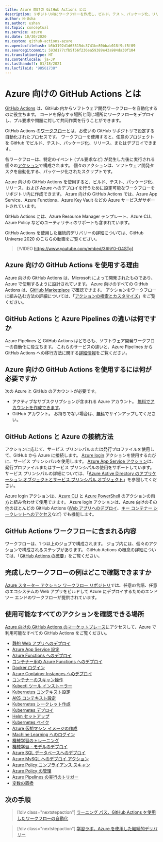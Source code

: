 ```yaml
---
title: Azure 向けの GitHub Actions とは
description: リポジトリ内にワークフローを作成し、ビルド、テスト、パッケージ化、リリース、および Azure へのデプロイを行います。
author: N-Usha
ms.author: ushan
ms.topic: conceptual
ms.service: azure
ms.date: 10/30/2020
ms.custom: github-actions-azure
ms.openlocfilehash: b5b3192d1d65515dc3741be80bbab018f9cf5f09
ms.sourcegitcommit: 593d177cfb5f56f236ea59389e43a984da30f104
ms.translationtype: HT
ms.contentlocale: ja-JP
ms.lasthandoff: 01/18/2021
ms.locfileid: "98561738"
---
```

# <a name="what-is-github-actions-for-azure"></a>Azure 向けの GitHub Actions とは

[GitHub Actions](https://help.github.com/articles/about-github-actions) は、GitHub 内からソフトウェア開発ワークフローを自動化するのに役立ちます。 コードを保存する場所と同じ場所にワークフローをデプロイし、プル要求や問題に対して共同作業を行うことができます。

GitHub Actions の[ワークフロー](https://help.github.com/articles/about-github-actions#workflow)とは、お使いの GitHub リポジトリで設定する自動化されたプロセスです。 ワークフローを使用すると、任意のプロジェクトを GitHub でビルド、テスト、パッケージ化、リリース、またはデプロイできます。

各ワークフローは、特定のイベント (プル要求など) が発生した後に実行される個々の[アクション](https://docs.github.com/en/free-pro-team@latest/actions/learn-github-actions/introduction-to-github-actions)で構成されます。  個々のアクションは、ソフトウェア開発タスクを自動化する、パッケージ化されたスクリプトです。

Azure 向けの GitHub Actions を使用すると、ビルド、テスト、パッケージ化、リリース、および Azure へのデプロイを行うために設定可能なワークフローをリポジトリ内に作成できます。 Azure 向けの GitHub Actions では、Azure App Service、Azure Functions、Azure Key Vault などの Azure サービスがサポートされています。

GitHub Actions には、Azure Resource Manager テンプレート、Azure CLI、Azure Policy などのユーティリティのサポートも含まれています。

GitHub Actions を使用した継続的デリバリーの詳細については、GitHub Universe 2020 のこちらの動画をご覧ください。  

> [!VIDEO https://www.youtube.com/embed/36hY0-O4STg]

## <a name="why-should-i-use-github-actions-for-azure"></a>Azure 向けの GitHub Actions を使用する理由

Azure 向けの GitHub Actions は、Microsoft によって開発されたものであり、Azure で使用するように設計されています。 Azure 向けのすべての GitHub Actions は、[GitHub Marketplace](https://github.com/marketplace?query=Azure&type=actions) で確認できます。 アクションをワークフローに組み込む方法の詳細については、「[アクションの検索とカスタマイズ](https://docs.github.com/en/free-pro-team@latest/actions/learn-github-actions/finding-and-customizing-actions)」をご覧ください。

## <a name="what-is-the-difference-between-github-actions-and-azure-pipelines"></a>GitHub Actions と Azure Pipelines の違いは何ですか

Azure Pipelines と GitHub Actions はどちらも、ソフトウェア開発ワークフローの自動化に役立ちます。 これらのサービスの違いと、Azure Pipelines から GitHub Actions への移行方法に関する[詳細情報](https://docs.github.com/en/free-pro-team@latest/actions/learn-github-actions/migrating-from-azure-pipelines-to-github-actions)をご覧ください。

## <a name="what-do-i-need-to-use-github-actions-for-azure"></a>Azure 向けの GitHub Actions を使用するには何が必要ですか

次の Azure と GitHub のアカウントが必要です。

* アクティブなサブスクリプションが含まれる Azure アカウント。 [無料でアカウントを作成できます](https://azure.microsoft.com/free/?WT.mc_id=A261C142F)。
* GitHub アカウント。 お持ちでない場合は、[無料](https://github.com/join)でサインアップしてください。  

## <a name="how-do-i-connect-github-actions-and-azure"></a>GitHub Actions と Azure の接続方法

アクションに応じて、サービス プリンシパルまたは発行プロファイルを使用して、GitHub から Azure に接続します。 [Azure login](https://github.com/marketplace/actions/azure-login) アクションを使用するたびに、サービス プリンシパルを使用します。 [Azure App Service アクション](https://github.com/marketplace/actions/azure-webapp)は、発行プロファイルまたはサービス プリンシパルの使用をサポートしています。 サービス プリンシパルの詳細については、「[Azure Active Directory のアプリケーション オブジェクトとサービス プリンシパル オブジェクト](/azure/active-directory/develop/app-objects-and-service-principals#service-principal-object)」を参照してください。  

Azure login アクションは、[Azure CLI](https://github.com/marketplace/actions/azure-cli-action) と [Azure PowerShell](https://github.com/marketplace/actions/azure-powershell-action) のアクションの両方と組み合わせて使用できます。 Azure login アクションは、Azure 向けのその他のほとんどの GitHub Actions ([Web アプリへのデプロイ](https://github.com/marketplace/actions/azure-webapp)、[キー コンテナー シークレットへのアクセス](https://github.com/marketplace/actions/azure-key-vault-get-secrets)など) でも機能します。

## <a name="what-is-included-in-a-github-actions-workflow"></a>GitHub Actions ワークフローに含まれる内容

ワークフローは、1 つ以上のジョブで構成されます。 ジョブ内には、個々のアクションで構成されるステップがあります。 GitHub Actions の概念の詳細については、「[GitHub Actions の概要](https://docs.github.com/en/free-pro-team@latest/actions/learn-github-actions/introduction-to-github-actions)」をご覧ください。  

## <a name="where-can-i-see-complete-workflow-examples"></a>完成したワークフローの例はどこで確認できますか

[Azure スターター アクション ワークフロー リポジトリ](https://github.com/Azure/actions-workflow-samples)では、任意の言語、任意のエコシステムの Web アプリをビルドして Azure にデプロイするためのエンド ツー エンドのワークフローが提供されています。

## <a name="where-can-i-see-all-the-available-actions"></a>使用可能なすべてのアクションを確認できる場所

[Azure 向けの GitHub Actions のマーケットプレース](https://github.com/marketplace?query=Azure&type=actions)にアクセスして、Azure で利用可能なすべての GitHub Actions をご覧ください。

* [静的 Web アプリへのデプロイ](/azure/static-web-apps/getting-started?tabs=angular)
* [Azure App Service 設定](https://github.com/Azure/appservice-settings)  
* [Azure Functions へのデプロイ](https://github.com/Azure/functions-action)  
* [コンテナー用の Azure Functions へのデプロイ](https://github.com/Azure/webapps-container-deploy)  
* [Docker ログイン](https://github.com/Azure/docker-login)  
* [Azure Container Instances へのデプロイ](https://github.com/Azure/aci-deploy)
* [コンテナーのスキャン操作](https://github.com/Azure/container-scan)
* [Kubectl ツール インストーラー](https://github.com/Azure/setup-kubectl)  
* [Kubernetes コンテキスト設定](https://github.com/Azure/k8s-set-context)  
* [AKS コンテキスト設定](https://github.com/Azure/aks-set-context)  
* [Kubernetes シークレット作成](https://github.com/Azure/k8s-create-secret)  
* [Kubernetes デプロイ](https://github.com/Azure/k8s-deploy)  
* [Helm セットアップ](https://github.com/Azure/setup-helm)  
* [Kubernetes ベイク](https://github.com/Azure/k8s-bake)  
* [Azure 仮想マシン イメージの作成](https://github.com/Azure/build-vm-image)
* [Machine Learning へのログイン](https://github.com/Azure/aml-workspace)
* [機械学習のトレーニング](https://github.com/Azure/aml-run)
* [機械学習 - モデルのデプロイ](https://github.com/Azure/aml-deploy)
* [Azure SQL データベースへのデプロイ](https://github.com/Azure/sql-action)  
* [Azure MySQL へのデプロイ アクション](https://github.com/Azure/mysql-action)  
* [Azure Policy コンプライアンス スキャン](https://github.com/Azure/policy-compliance-scan)
* [Azure Policy の管理](https://github.com/Azure/manage-azure-policy)
* [Azure Pipelines の実行のトリガー](https://github.com/Azure/pipelines)  
* [変数の置換](https://github.com/Microsoft/variable-substitution)

## <a name="next-steps"></a>次の手順

> [!div class="nextstepaction"]
> [ラーニング パス、GitHub Actions を使用したワークフローの自動化](/learn/modules/github-actions-automate-tasks/)

> [!div class="nextstepaction"]
> [学習ラボ、Azure を使用した継続的デリバリー](https://lab.github.com/githubtraining/github-actions:-continuous-delivery-with-azure)